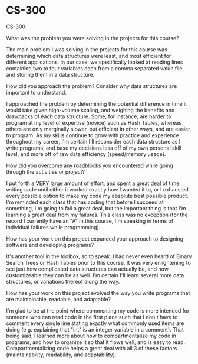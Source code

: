 # CS-300
CS-300

What was the problem you were solving in the projects for this course?

The main problem I was solving in the projects for this course was determining which data structures were least, and most efficient for different applications.  In our case, we specifically looked at reading lines containing two to four variables each from a comma separated value file, and storing them in a data structure.

How did you approach the problem? Consider why data structures are important to understand.

I approached the problem by determining the potential difference in time it would take given high-volume scaling, and weighing the benefits and drawbacks of each data structure.  Some, for instance, are harder to program at my level of expertise (novice) such as Hash Tables, whereas others are only marginally slower, but efficient in other ways, and are easier to program.  As my skills continue to grow with practice and experience throughout my career, I'm certain I'll reconsider each data structure as I write programs, and base my decisions less off of my own personal skill level, and more off of raw data efficiency (speed/memory usage).

How did you overcome any roadblocks you encountered while going through the activities or project?

I put forth a VERY large amount of effort, and spent a great deal of time writing code until either it worked exactly how I wanted it to, or I exhausted every possible option to make my code my absolute best possible product.  I'm reminded each class that has coding that before I succeed at something, I'm going to fail a great deal, but the important thing is that I'm learning a great deal from my failures.  This class was no exception (for the record I currently have an "A" in this course, I'm speaking in terms of individual failures while programming).  

How has your work on this project expanded your approach to designing software and developing programs?

It's another tool in the toolbox, so to speak.  I had never even heard of Binary Search Trees or Hash Tables prior to this course.  It was very enlightening to see just how complicated data structures can actually be, and how customizeable they can be as well.  I'm certain I'll learn several more data structures, or variations thereof along the way.

How has your work on this project evolved the way you write programs that are maintainable, readable, and adaptable?

I'm glad to be at the point where commenting my code is more intended for someone who can read code in the first place such that I don't have to comment every single line stating exactly what commonly used items are doing (e.g. explaining that "int" is an integer variable in a comment).  That being said, I learned more about how to compartmentalize my code in programs, and how to organize it so that it flows well, and is easy to read.  Compartmentalizing code helps a great deal with all 3 of these factors (maintainability, readability, and adaptability).

